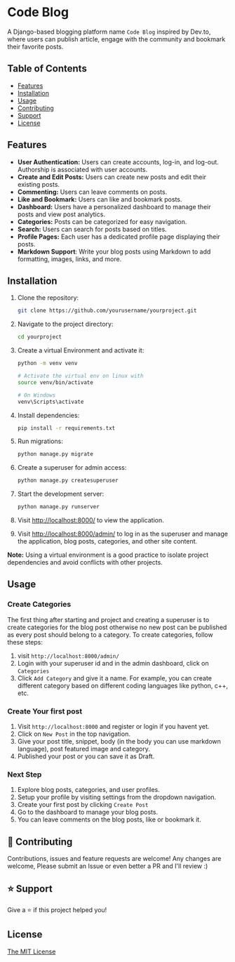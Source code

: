 # Code Blog

A Django-based blogging platform name `Code Blog` inspired by Dev.to, where users can publish article,
engage with the community and bookmark their favorite posts.

## Table of Contents

- [Features](#features)
- [Installation](#installation)
- [Usage](#usage)
- [Contributing](#contributing)
- [Support](#⭐️-support)
- [License](#license)

## Features

- **User Authentication:** Users can create accounts, log-in, and log-out. Authorship is associated with user accounts.
- **Create and Edit Posts:** Users can create new posts and edit their existing posts.
- **Commenting:** Users can leave comments on posts.
- **Like and Bookmark:** Users can like and bookmark posts.
- **Dashboard:** Users have a personalized dashboard to manage their posts and view post analytics.
- **Categories:** Posts can be categorized for easy navigation.
- **Search:** Users can search for posts based on titles.
- **Profile Pages:** Each user has a dedicated profile page displaying their posts.
- **Markdown Support**: Write your blog posts using Markdown to add formatting, images, links, and more.

## Installation

1. Clone the repository:

    ```bash
    git clone https://github.com/yourusername/yourproject.git
    ```

2. Navigate to the project directory:

    ```bash
    cd yourproject
    ```

3. Create a virtual Environment and activate it:
    ```bash
    python -m venv venv

    # Activate the virtual env on linux with
    source venv/bin/activate

    # On Windows
    venv\Scripts\activate
    ```

4. Install dependencies:

    ```bash
    pip install -r requirements.txt
    ```

5. Run migrations:

    ```bash
    python manage.py migrate
    ```

6. Create a superuser for admin access:

    ```bash
    python manage.py createsuperuser
    ```

7. Start the development server:

    ```bash
    python manage.py runserver
    ```

8. Visit [http://localhost:8000/](http://localhost:8000/) to view the application.

9. Visit [http://localhost:8000/admin/](http://localhost:8000/admin/) to log in as the superuser and manage the application, blog posts, categories, and other site content.

**Note:** Using a virtual environment is a good practice to isolate project dependencies and avoid conflicts with other projects.

## Usage

### Create Categories

The first thing after starting and project and creating a superuser is to create categories for the blog post otherwise no new post can be published as every post should belong to a category. To create categories, follow these steps:

1. visit ```http://localhost:8000/admin/```
2. Login with your superuser id and in the admin dashboard, click on ```Categories```
3. Click ```Add Category``` and give it a name. For example, you can create different category based on different coding languages like python, c++, etc.

### Create Your first post
1. Visit ```http://localhost:8000``` and register or login if you havent yet.
2. Click on ```New Post``` in the top navigation.
3. Give your post title, snippet, body (in the body you can use markdown language), post featured image and category.
4. Published your post or you can save it as Draft.

### Next Step

1. Explore blog posts, categories, and user profiles.
2. Setup your profile by visiting settings from the dropdown navigation.
2. Create your first post by clicking ```Create Post```
4. Go to the dashboard to manage your blog posts.
5. You can leave comments on the blog posts, like or bookmark it.

## 🤝 Contributing

Contributions, issues and feature requests are welcome! Any changes are welcome, Please submit an Issue or even better a PR and I'll review :)


## ⭐️ Support

Give a ⭐️  if this project helped you!


## License

[The MIT License](LICENSE)